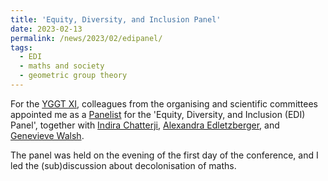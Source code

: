 ```yaml
---
title: 'Equity, Diversity, and Inclusion Panel'
date: 2023-02-13
permalink: /news/2023/02/edipanel/
tags:
  - EDI
  - maths and society
  - geometric group theory
---
```


For the [YGGT XI](https://www.uni-muenster.de/GGT/YGGT/), colleagues from the organising and scientific committees appointed me as a [Panelist](https://www.uni-muenster.de/GGT/YGGT/Program.html#Panels) for the 'Equity, Diversity, and Inclusion (EDI) Panel', together with [Indira Chatterji](https://chatterj.perso.math.cnrs.fr/index.html), [Alexandra Edletzberger](https://at.linkedin.com/in/alexandraedletzberger), and [Genevieve Walsh](https://gwalsh01.pages.tufts.edu/). 

The panel was held on the evening of the first day of the conference, and I led the (sub)discussion about decolonisation of maths.


